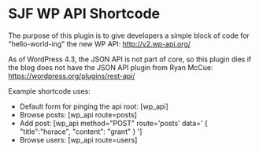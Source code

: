 SJF WP API Shortcode
=========

The purpose of this plugin is to give developers a simple block of code for "hello-world-ing" the new WP API:  http://v2.wp-api.org/

As of WordPress 4.3, the JSON API is not part of core, so this plugin dies if the blog does not have the JSON API plugin from Ryan McCue: https://wordpress.org/plugins/rest-api/

Example shortcode uses:

 * Default form for pinging the api root: [wp_api]
 * Browse posts: [wp_api route=posts]
 * Add post: [wp_api method="POST" route='posts' data=' { "title":"horace", "content": "grant" } ']
 * Browse users: [wp_api route=users]